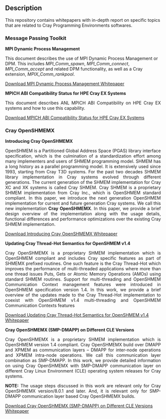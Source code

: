 ## Description
This repository contains whitepapers with in-depth report on specific topics
that are related to Cray Programming Environments softwares.

### Message Passing Toolkit

**MPI Dynamic Process Management**

This document describes the use of MPI Dynamic Process Management or DPM. This
includes _MPI\_Comm\_spawn_, _MPI\_Comm\_connect_, _MPI\_Comm\_accept_ and
related DPM functionality, as well as a Cray extension, _MPIX\_Comm\_rankpool_.

[Download MPI Dynamic Process Management Whitepaper](https://github.com/PE-Cray/whitepapers/raw/master/mpt/mpi-spawn.doc)


**MPICH ABI Compatibility Status for HPE Cray EX Systems**

<p align="justify">
This document describes ANL MPICH ABI Compatibility on HPE Cray EX systems and how to use this capability.
</p>

[Download MPICH ABI Compatibility Status for HPE Cray EX Systems](https://github.com/PE-Cray/whitepapers/raw/master/mpt/ABI_Compat_white_paper_ex.doc)


### Cray OpenSHMEMX

**Introducing Cray OpenSHMEMX**

<p align="justify">
OpenSHMEM is a Partitioned Global Address Space (PGAS) library interface
specification, which is the culmination of a standardization effort among many
implementers and users of SHMEM programming model. SHMEM has a long history as
a parallel programming model. It is extensively used since 1993, starting from
Cray T3D systems. For the past two decades SHMEM library implementation in Cray
systems evolved through different generations. The current generation of the
SHMEM implementation for Cray XC and XK systems is called Cray SHMEM. Cray SHMEM
is a proprietary SHMEM implementation from Cray Inc., which is OpenSHMEM
standard compliant. In this paper, we introduce the next generation OpenSHMEM
implementation for current and future generation Cray systems. We call this new
implementation <b>Cray OpenSHMEMX</b>. In this paper, we provide a brief design
overview of the implementation along with the usage details, functional
differences and performance optimizations over the existing Cray SHMEM
implementation.
</p>

[Download Introducing Cray OpenSHMEMX Whitepaper](https://github.com/PE-Cray/whitepapers/raw/master/cray-openshmemx/introducing-cray-openshmemx.doc)

**Updating Cray Thread-Hot Semantics for OpenSHMEM v1.4**

<p align="justify">
Cray OpenSHMEMX is a proprietary SHMEM implementation which is OpenSHMEM
compliant and includes Cray specific features as part of SHMEMX prefixed
routines. One such feature is the Cray Thread-Hot which improves the performance
of multi-threaded applications where more than one thread issues Puts, Gets or
Atomic Memory Operations (AMOs) using standard SHMEM routines. Support for
multi-threading and OpenSHMEM Communication Context management features were
introduced in OpenSHMEM specification version 1.4. In this work, we provide a
brief overview of the updates made to the Cray Thread-Hot implementation to
coexist with OpenSHMEM v1.4 multi-threading and OpenSHMEM Communication Contexts
features
</p>

[Download Updating Cray Thread-Hot Semantics for OpenSHMEM v1.4 Whitepaper](https://github.com/PE-Cray/whitepapers/raw/master/cray-openshmemx/cray-openshmemx-thread-hot.doc)

**Cray OpenSHMEMX (SMP-DMAPP) on Different CLE Versions**

<p align="justify">
Cray OpenSHMEMX is a proprietary SHMEM implementation which is OpenSHMEM
version 1.4 compliant. Cray OpenSHMEMX build over DMAPP and XPMEM as
communication layers – DMAPP for inter-node operations and XPMEM intra-node
operations. We call this communication layer combination as SMP-DMAPP. In this
work, we provide detailed information on using Cray OpenSHMEMX with SMP-DMAPP
communication layer on different Cray Linux Environment (CLE) operating system
releases for Cray systems.
</p>

<p align="justify">
<b>NOTE:</b> The usage steps discussed in this work are relevant only for
Cray OpenSHMEMX version/8.0.1 and later. And, it is relevant only for SMP-DMAPP
communication layer based Cray OpenSHMEMX builds.
</p>

[Download Cray OpenSHMEMX (SMP-DMAPP) on Different CLE Versions Whitepaper](https://github.com/PE-Cray/whitepapers/raw/master/cray-openshmemx/cray-openshmemx-usage.doc)
